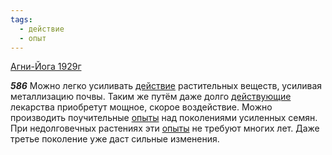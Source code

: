```yaml
---
tags:
  - действие
  - опыт
---
```


[Агни-Йога 1929г](/agni/1929)

___586___
Можно легко усиливать [действие](/tag/#действие) растительных веществ, усиливая металлизацию почвы. Таким же путём даже долго [действующие](/tag/#действие) лекарства приобретут мощное, скорое воздействие. Можно производить поучительные [опыты](/tag/#опыт) над поколениями усиленных семян. При недолговечных растениях эти [опыты](/tag/#опыт) не требуют многих лет. Даже третье поколение уже даст сильные изменения.